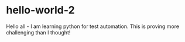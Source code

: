 # hello-world-2

Hello all - I am learning python for test automation.
This is proving more challenging than I thought!
